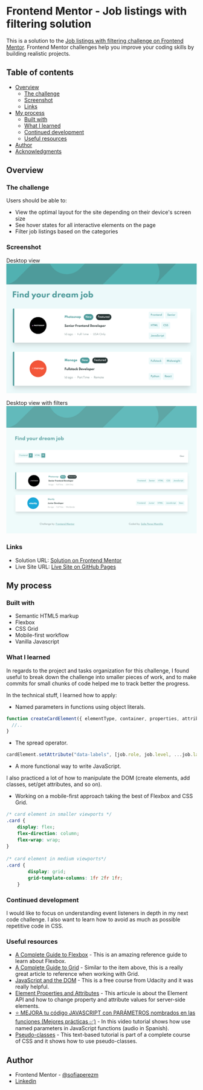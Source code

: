# Frontend Mentor - Job listings with filtering solution

This is a solution to the [Job listings with filtering challenge on Frontend Mentor](https://www.frontendmentor.io/challenges/job-listings-with-filtering-ivstIPCt). Frontend Mentor challenges help you improve your coding skills by building realistic projects. 

## Table of contents

- [Overview](#overview)
  - [The challenge](#the-challenge)
  - [Screenshot](#screenshot)
  - [Links](#links)
- [My process](#my-process)
  - [Built with](#built-with)
  - [What I learned](#what-i-learned)
  - [Continued development](#continued-development)
  - [Useful resources](#useful-resources)
- [Author](#author)
- [Acknowledgments](#acknowledgments)

## Overview

### The challenge

Users should be able to:

- View the optimal layout for the site depending on their device's screen size
- See hover states for all interactive elements on the page
- Filter job listings based on the categories

### Screenshot

Desktop view
![Desktop view](images/desktop-screenshot.png)

Desktop view with filters
![Desktop view with filters applied](images/desktop-filters-screenshot.jpeg)

### Links

- Solution URL: [Solution on Frontend Mentor](https://www.frontendmentor.io/solutions/mobilefirst-job-listings-with-filters-using-vanilla-javascript-OPXN9kr7Z)
- Live Site URL: [Live Site on GitHub Pages](https://sofiaperezm.github.io/job-listings-challenge/)

## My process

### Built with

- Semantic HTML5 markup
- Flexbox
- CSS Grid
- Mobile-first workflow
- Vanilla Javascript

### What I learned

In regards to the project and tasks organization for this challenge, I found useful to break down the challenge into smaller pieces of work, and to make commits for small chunks of code helped me to track better the progress.

In the technical stuff, I learned how to apply:

- Named parameters in functions using object literals.

```js
function createCardElement({ elementType, container, properties, attributes }) {
  //..
}
```

- The spread operator.

```js
cardElement.setAttribute("data-labels", [job.role, job.level, ...job.languages, ...job.tools]);
```

- A more functional way to write JavaScript.

I also practiced a lot of how to manipulate the DOM (create elements, add classes, set/get attributes, and so on). 

- Working on a mobile-first approach taking the best of Flexbox and CSS Grid.


```css
/* card element in smaller viewports */
.card {
    display: flex;
    flex-direction: column;
    flex-wrap: wrap;
}

/* card element in medium viewports*/
.card {
        display: grid;
        grid-template-columns: 1fr 2fr 1fr;
    }
```

### Continued development

I would like to focus on understanding event listeners in depth in my next code challenge. I also want to learn how to avoid as much as possible repetitive code in CSS. 

### Useful resources

- [A Complete Guide to Flexbox](https://css-tricks.com/snippets/css/a-guide-to-flexbox/) - This is an amazing reference guide to learn about Flexbox.
- [A Complete Guide to Grid](https://css-tricks.com/snippets/css/complete-guide-grid/) - Similar to the item above, this is a really great article to reference when working with Grid.
- [JavaScript and the DOM](https://www.udacity.com/course/javascript-and-the-dom--ud117) - This is a free course from Udacity and it was really helpful.
- [Element Properties and Attributes](https://vaadin.com/docs/v14/flow/element-api/tutorial-properties-attributes#about-attributes) - This articule is about the Element API and how to change property and attribute values for server-side elements.
- [⭐ MEJORA tu código JAVASCRIPT con PARÁMETROS nombrados en las funciones (Mejores prácticas ✅)](https://www.youtube.com/watch?v=jmxZrIHPRDg&ab_channel=midudev) - In this video tutorial shows how use named parameters in JavaScript functions (audio in Spanish).
- [Pseudo-classes](https://web.dev/learn/css/pseudo-classes/) - This text-based tutorial is part of a complete course of CSS and it shows how to use pseudo-classes.

## Author

- Frontend Mentor - [@sofiaperezm](https://www.frontendmentor.io/profile/sofiaperezm)
- [Linkedin](https://www.linkedin.com/in/sofiaperezmantilla/)